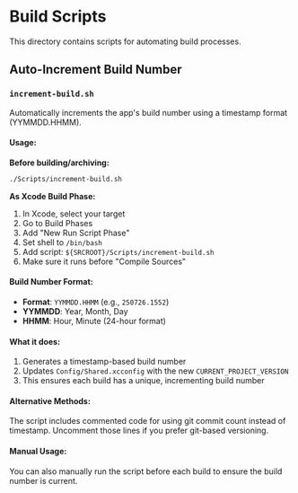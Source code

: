 # Build Scripts

This directory contains scripts for automating build processes.

## Auto-Increment Build Number

### `increment-build.sh`

Automatically increments the app's build number using a timestamp format (YYMMDD.HHMM).

#### Usage:

**Before building/archiving:**
```bash
./Scripts/increment-build.sh
```

**As Xcode Build Phase:**
1. In Xcode, select your target
2. Go to Build Phases
3. Add "New Run Script Phase"
4. Set shell to `/bin/bash`
5. Add script: `${SRCROOT}/Scripts/increment-build.sh`
6. Make sure it runs before "Compile Sources"

#### Build Number Format:
- **Format**: `YYMMDD.HHMM` (e.g., `250726.1552`)
- **YYMMDD**: Year, Month, Day
- **HHMM**: Hour, Minute (24-hour format)

#### What it does:
1. Generates a timestamp-based build number
2. Updates `Config/Shared.xcconfig` with the new `CURRENT_PROJECT_VERSION`
3. This ensures each build has a unique, incrementing build number

#### Alternative Methods:
The script includes commented code for using git commit count instead of timestamp. Uncomment those lines if you prefer git-based versioning.

#### Manual Usage:
You can also manually run the script before each build to ensure the build number is current.
